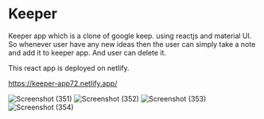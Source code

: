 # Keeper
Keeper app which is a clone of google keep. using reactjs and material UI.  
So whenever user have any new ideas then the user can simply take a note and add it to keeper app. And user can delete it.

This react app is deployed on netlify.

https://keeper-app72.netlify.app/

![Screenshot (351)](https://user-images.githubusercontent.com/106341416/170889132-d4d384ee-8a1e-47b0-8459-f280bc0195e8.png)
![Screenshot (352)](https://user-images.githubusercontent.com/106341416/170889135-2be7dcad-b217-4e54-938e-ce681e958f98.png)
![Screenshot (353)](https://user-images.githubusercontent.com/106341416/170889137-2e3240c6-c979-419a-b93d-a88d1f4b3e98.png)
![Screenshot (354)](https://user-images.githubusercontent.com/106341416/170889138-d03b6bb4-7ae5-49f5-8bae-917735ab71d7.png)
